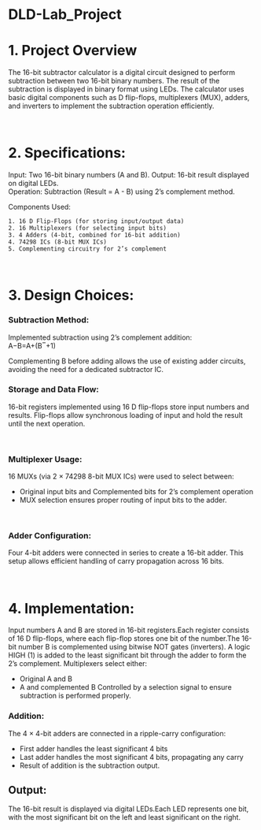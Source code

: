 # DLD-Lab_Project



# **1. Project Overview**

The 16-bit subtractor calculator is a digital circuit designed to perform subtraction between two 16-bit binary numbers. The result of the subtraction is displayed in binary format using LEDs. The calculator uses basic digital components such as D flip-flops, multiplexers (MUX), adders, and inverters to implement the subtraction operation efficiently.

<br>

# **2. Specifications:**

Input: Two 16-bit binary numbers (A and B).
	Output: 16-bit result displayed on digital LEDs.<br>
	Operation: Subtraction (Result = A - B) using 2’s complement method.<br>

Components Used:

	1. 16 D Flip-Flops (for storing input/output data)
	2. 16 Multiplexers (for selecting input bits)
	3. 4 Adders (4-bit, combined for 16-bit addition)
	4. 74298 ICs (8-bit MUX ICs)
	5. Complementing circuitry for 2’s complement

<br>

# **3. Design Choices:**

  ### **Subtraction Method:**
  
  Implemented subtraction using 2’s complement addition:<br>
   A−B=A+(B‾+1) 

Complementing B before adding allows the use of existing adder circuits, avoiding the need for a dedicated subtractor IC.


### **Storage and Data Flow:**

16-bit registers implemented using 16 D flip-flops store input numbers and results. Flip-flops allow synchronous loading of input and hold the result until the next operation.

<br>

### **Multiplexer Usage:**

16 MUXs (via 2 × 74298 8-bit MUX ICs) were used to select between:

  - Original input bits and Complemented bits for 2’s complement operation
  - MUX selection ensures proper routing of input bits to the adder.

<br>

### **Adder Configuration:**

Four 4-bit adders were connected in series to create a 16-bit adder. This setup allows efficient handling of carry propagation across 16 bits.

<br>

# **4. Implementation:**

Input numbers A and B are stored in 16-bit registers.Each register consists of 16 D flip-flops, where each flip-flop stores one bit of the number.The 16-bit number B is complemented using bitwise NOT gates (inverters). A logic HIGH (1) is added to the least significant bit through the adder to form the 2’s complement. Multiplexers select either:<br>
  - Original A and B    
  - A and complemented B
Controlled by a selection signal to ensure subtraction is performed properly.


 ### **Addition:**
 
The 4 × 4-bit adders are connected in a ripple-carry configuration:<br>
  - First adder handles the least significant 4 bits
  - Last adder handles the most significant 4 bits, propagating any carry
  - Result of addition is the subtraction output.


 ## **Output:**
The 16-bit result is displayed via digital LEDs.Each LED represents one bit, with the most significant bit on the left and least significant on the right.

